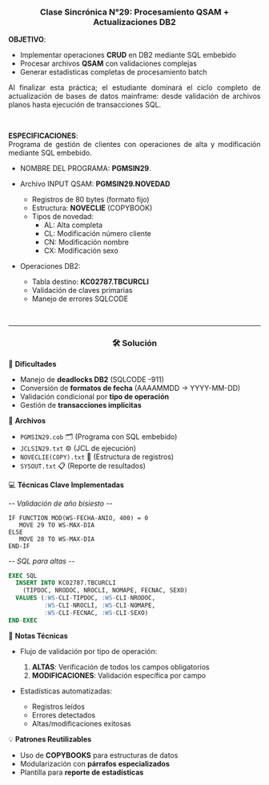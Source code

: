 <div style="text-align:center">

<h3> Clase Sincrónica N°29: Procesamiento QSAM + Actualizaciones DB2 </h3>

</div>

<div style="text-align:justify">

<strong>OBJETIVO</strong>: 
* Implementar operaciones <strong>CRUD</strong> en DB2 mediante SQL embebido
* Procesar archivos <strong>QSAM</strong> con validaciones complejas
* Generar estadísticas completas de procesamiento batch

Al finalizar esta práctica; el estudiante dominará el ciclo completo de actualización de bases de datos mainframe: desde validación de archivos planos hasta ejecución de transacciones SQL.

<br>

<strong>ESPECIFICACIONES</strong>:  
Programa de gestión de clientes con operaciones de alta y modificación mediante SQL embebido.

* NOMBRE DEL PROGRAMA: <strong>PGMSIN29</strong>.

* Archivo INPUT QSAM: <strong>PGMSIN29.NOVEDAD</strong>
    * Registros de 80 bytes (formato fijo)
    * Estructura: <strong>NOVECLIE</strong> (COPYBOOK)
    * Tipos de novedad:
        - AL: Alta completa
        - CL: Modificación número cliente
        - CN: Modificación nombre
        - CX: Modificación sexo

* Operaciones DB2:
    * Tabla destino: <strong>KC02787.TBCURCLI</strong>
    * Validación de claves primarias
    * Manejo de errores SQLCODE

</div>

<br>

<hr>

<div style="text-align:center">

<h3>🛠️ Solución</h3>

</div>

🎯 **Dificultades**
* Manejo de <strong>deadlocks DB2</strong> (SQLCODE -911)
* Conversión de <strong>formatos de fecha</strong> (AAAAMMDD → YYYY-MM-DD)
* Validación condicional por <strong>tipo de operación</strong>
* Gestión de <strong>transacciones implícitas</strong>

📂 **Archivos**  
* `PGMSIN29.cob` 🗂️ (Programa con SQL embebido)  
* `JCLSIN29.txt` ⚙️ (JCL de ejecución)  
* `NOVECLIE(COPY).txt` 📑 (Estructura de registros)  
* `SYSOUT.txt` 📋 (Reporte de resultados)  

💻 **Técnicas Clave Implementadas**

*-- Validación de año bisiesto --*
```cobol
IF FUNCTION MOD(WS-FECHA-ANIO, 400) = 0
   MOVE 29 TO WS-MAX-DIA
ELSE
   MOVE 28 TO WS-MAX-DIA
END-IF
```

*-- SQL para altas --*
```sql
EXEC SQL
  INSERT INTO KC02787.TBCURCLI
    (TIPDOC, NRODOC, NROCLI, NOMAPE, FECNAC, SEXO)
  VALUES (:WS-CLI-TIPDOC, :WS-CLI-NRODOC, 
          :WS-CLI-NROCLI, :WS-CLI-NOMAPE, 
          :WS-CLI-FECNAC, :WS-CLI-SEXO)
END-EXEC
```

📝 **Notas Técnicas**

* Flujo de validación por tipo de operación:
    1. **ALTAS**: Verificación de todos los campos obligatorios
    2. **MODIFICACIONES**: Validación específica por campo

* Estadísticas automatizadas:
    * Registros leídos
    * Errores detectados
    * Altas/modificaciones exitosas

💡 **Patrones Reutilizables**
* Uso de **COPYBOOKS** para estructuras de datos
* Modularización con **párrafos especializados**
* Plantilla para **reporte de estadísticas**